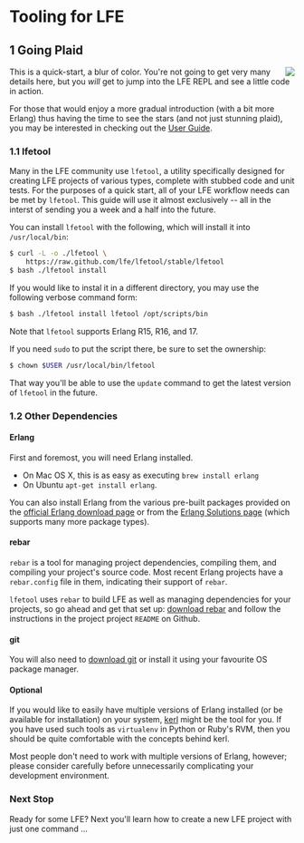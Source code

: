 # Tooling for LFE


## 1 Going Plaid

<img src="https://raw.github.com/lfe/docs/master/images/plaid.jpg"
     style="float: right;">
This is a quick-start, a blur of color. You're not going to get very many details here, but you *will* get to jump into the LFE REPL and see a little code in action.

For those that would enjoy a more gradual introduction (with a bit more Erlang) thus having the time to see the stars (and not just stunning plaid), you may be interested in checking out the
<a href="http://docs.lfe.io/user-guide/intro/1.html">User Guide</a>.


### 1.1 lfetool

Many in the LFE community use ``lfetool``, a utility specifically designed for creating LFE projects of various types, complete with stubbed code and unit tests.
For the purposes of a quick start, all of your LFE workflow needs can be met by  ``lfetool``. This guide will use it almost exclusively -- all in the interst of
sending you a week and a half into the future.

You can install ``lfetool`` with the following, which will install it into ``/usr/local/bin``:

```bash
$ curl -L -o ./lfetool \
    https://raw.github.com/lfe/lfetool/stable/lfetool
$ bash ./lfetool install
```

If you would like to instal it in a different directory, you may use the following verbose command form:

```bash
$ bash ./lfetool install lfetool /opt/scripts/bin
```

Note that ``lfetool`` supports Erlang R15, R16, and 17.

If you need ``sudo`` to put the script there, be sure to set the ownership:

```bash
$ chown $USER /usr/local/bin/lfetool
```

That way you'll be able to use the ``update`` command to get the latest version
of ``lfetool`` in the future.


### 1.2 Other Dependencies


#### Erlang

First and foremost, you will need Erlang installed.

 * On Mac OS X, this is as easy as executing ```brew install erlang```
 * On Ubuntu ```apt-get install erlang```.

You can also install Erlang from the various pre-built packages
provided on the <a href="http://www.erlang.org/download.html">official Erlang
download page</a> or from the
<a href="https://www.erlang-solutions.com/downloads/download-erlang-otp">Erlang
Solutions page</a> (which supports many more package types).


#### rebar

``rebar`` is a tool for managing project dependencies, compiling them, and compiling your project's source code. Most recent Erlang projects have a ``rebar.config`` file in them, indicating their support of ``rebar``.

``lfetool`` uses ```rebar``` to build LFE as well as managing dependencies for your projects, so go ahead and get that set up:
<a href="https://github.com/basho/rebar">download rebar</a> and follow the instructions in the project project ``README`` on Github.


#### git

You will also need to <a href="http://git-scm.com/downloads">download git</a> or
install it using your favourite OS package manager.


#### Optional

If you would like to easily have multiple versions of Erlang installed (or be available for installation) on your system, <a href="https://github.com/spawngrid/kerl">kerl</a> might be the tool for you. If you have used such tools as ``virtualenv`` in Python or Ruby's RVM, then you should be quite comfortable with the concepts behind kerl.

Most people don't need to work with multiple versions of Erlang, however; please consider carefully before unnecessarily complicating your development environment.


### Next Stop

Ready for some LFE? Next you'll learn how to create a new LFE project with
just one command ...


